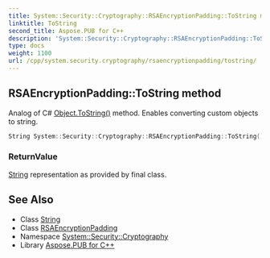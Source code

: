 ```yaml
---
title: System::Security::Cryptography::RSAEncryptionPadding::ToString method
linktitle: ToString
second_title: Aspose.PUB for C++
description: 'System::Security::Cryptography::RSAEncryptionPadding::ToString method. Analog of C# Object.ToString() method. Enables converting custom objects to string in C++.'
type: docs
weight: 1100
url: /cpp/system.security.cryptography/rsaencryptionpadding/tostring/
---
```

## RSAEncryptionPadding::ToString method


Analog of C# [Object.ToString()](../../../system/object/tostring/) method. Enables converting custom objects to string.

```cpp
String System::Security::Cryptography::RSAEncryptionPadding::ToString() const override
```


### ReturnValue

[String](../../../system/string/) representation as provided by final class.

## See Also

* Class [String](../../../system/string/)
* Class [RSAEncryptionPadding](../)
* Namespace [System::Security::Cryptography](../../)
* Library [Aspose.PUB for C++](../../../)
